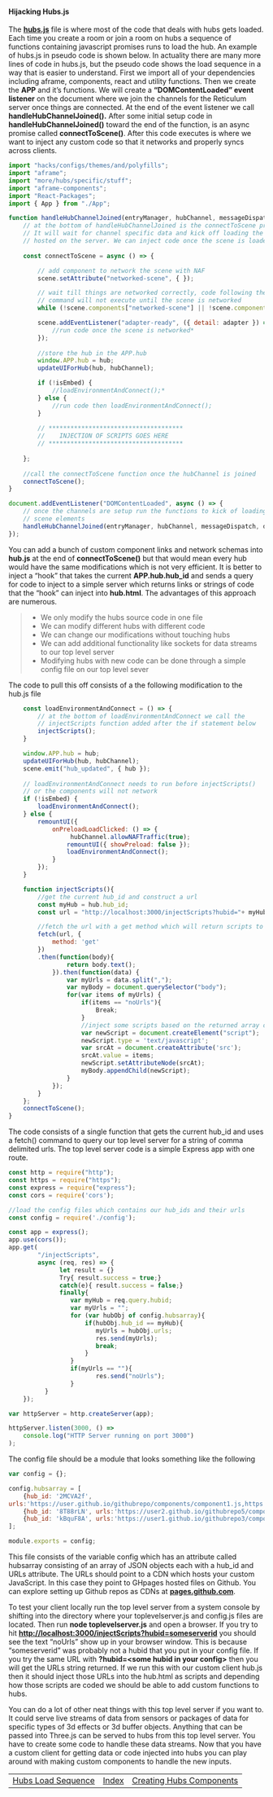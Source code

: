 #### **Hijacking Hubs.js**

The [**hubs.js**](https://github.com/mozilla/hubs/blob/hubs-cloud/src/hub.js) file is where most of the code that deals with hubs gets loaded.  Each time you create a room or join a room on hubs a sequence of functions containing javascript promises runs to load the hub.  An example of hubs.js in pseudo code is shown below. In actuality there are many more lines of code in hubs.js, but the pseudo code shows the load sequence in a way that is easier to understand.  First we import all of your dependencies including aframe, components, react and utility functions.  Then we create the **APP** and it’s functions. We will create a **“DOMContentLoaded” event listener** on the document where we join the channels for the Reticulum server once things are connected.  At the end of the event listener we call **handleHubChannelJoined().**   After some initial setup code in **handleHubChannelJoined()** toward the end of the function, is an async promise called **connectToScene()**.  After this code executes is where we want to inject any custom code so that it networks and properly syncs across clients.


```javascript
import "hacks/configs/themes/and/polyfills";
import "aframe";
import "more/hubs/specific/stuff";
import "aframe-components";
import "React-Packages";
import { App } from "./App";

function handleHubChannelJoined(entryManager, hubChannel, messageDispatch, data) {
	// at the bottom of handleHubChannelJoined is the connectToScene promise.
    // It will wait for channel specific data and kick off loading the scene
    // hosted on the server. We can inject code once the scene is loaded.
    
 	const connectToScene = async () => {

  		// add component to network the scene with NAF
  		scene.setAttribute("networked-scene", { });

  		// wait till things are networked correctly, code following the while
    	// command will not execute until the scene is networked
  		while (!scene.components["networked-scene"] || !scene.components["networked-scene"].data) await nextTick();

  		scene.addEventListener("adapter-ready", ({ detail: adapter }) => {
			//run code once the scene is networked*
  		});
        
  		//store the hub in the APP.hub
  		window.APP.hub = hub;
  		updateUIForHub(hub, hubChannel);

  		if (!isEmbed) {
   			//loadEnvironmentAndConnect();*
  		} else {
   			//run code then loadEnvironmentAndConnect();
  		}
        
        // *************************************
  		//    INJECTION OF SCRIPTS GOES HERE 
        // *************************************
        
 	};
 
 	//call the connectToScene function once the hubChannel is joined
 	connectToScene();
}

document.addEventListener("DOMContentLoaded", async () => { 
 	// once the channels are setup run the functions to kick of loading
    // scene elements
 	handleHubChannelJoined(entryManager, hubChannel, messageDispatch, data);
});
```


You can add a bunch of custom component links and network schemas into **hub.js** at the end of **connectToScene()** but that would mean every hub would have the same modifications which is not very efficient.  It is better to inject a “hook” that takes the current **APP.hub.hub_id** and sends a query for code to inject to a simple server which returns links or strings of code that the “hook” can inject into **hub.html**.  The advantages of this approach are numerous.

> - We only modify the hubs source code in one file
> - We can modify different hubs with different code
> - We can change our modifications without touching hubs
> - We can add additional functionality like sockets for data streams to our top level server
> - Modifying hubs with new code can be done through a simple config file on our top level sever

The code to pull this off consists of a the following modification to the hub.js file


```javascript
	const loadEnvironmentAndConnect = () => {
  		// at the bottom of loadEnvironmentAndConnect we call the          
  		// injectScripts function added after the if statement below
  		injectScripts();
	} 

 	window.APP.hub = hub;
 	updateUIForHub(hub, hubChannel);
 	scene.emit("hub_updated", { hub });
	
 	// loadEnvironmentAndConnect needs to run before injectScripts()
	// or the components will not network
	if (!isEmbed) {
   		loadEnvironmentAndConnect();
 	} else {
   		remountUI({
     		onPreloadLoadClicked: () => {
      			 hubChannel.allowNAFTraffic(true);
				remountUI({ showPreload: false });
				loadEnvironmentAndConnect();
	  		}
   		});
 	}

	function injectScripts(){                          
  		//get the current hub_id and construct a url
  		const myHub = hub.hub_id;
  		const url = "http://localhost:3000/injectScripts?hubid="+ myHub;

 		//fetch the url with a get method which will return scripts to inject
  		fetch(url, {
    		method: 'get'
  		})
  		.then(function(body){   
    			return body.text(); 
  			}).then(function(data) {
    			var myUrls = data.split(",");
    			var myBody = document.querySelector("body");
    			for(var items of myUrls) {
       				if(items == "noUrls"){
         				Break; 
       				}
       				//inject some scripts based on the returned array of urls
       				var newScript = document.createElement("script");
       				newScript.type = 'text/javascript';
       				var srcAt = document.createAttribute('src');
       				srcAt.value = items;
       				newScript.setAttributeNode(srcAt);
       				myBody.appendChild(newScript);
    			}
  			});
 		}
	};
 	connectToScene();
}
```



The code consists of a single function that gets the current hub_id and uses a fetch() command to query our top level server for a string of comma delimited urls. The top level server code is a simple Express app with one route.

```javascript
const http = require("http");
const https = require("https");
const express = require("express");
const cors = require('cors');

//load the config files which contains our hub_ids and their urls
const config = require('./config');

const app = express();
app.use(cors());
app.get( 
        "/injectScripts",
        async (req, res) => {
              let result = {} 
              Try{ result.success = true;}
              catch(e){ result.success = false;} 
              finally{
                 var myHub = req.query.hubid; 
                 var myUrls = ""; 
                 for (var hubObj of config.hubsarray){
                     if(hubObj.hub_id == myHub){
                        myUrls = hubObj.urls;
                        res.send(myUrls);
                        break; 
                     } 
                 } 
                 if(myUrls == ""){ 
                        res.send("noUrls");
                 }
          }
    });

var httpServer = http.createServer(app);

httpServer.listen(3000, () => 
  	console.log("HTTP Server running on port 3000")
);
```



The config file should be a module that looks something like the following

```javascript
var config = {};

config.hubsarray = [
    {hub_id: '2MCVA2f', 			
urls:'https://user.github.io/githubrepo/components/component1.js,https://user.github.io/githubrepo/components/component2.js,https://user.github.io/githubrepo2/components/component3.js,https://user.github.io/githubrepo3/components/component5.js,https://user.github.io/githubrepo4/components/component6.js,https://user2.github.io/githubrepo5/components/script1.js'},
	{hub_id: '8T88rLN', urls:'https://user2.github.io/githubrepo5/components/component1.js,https://user2.github.io/githubrepo5/components/component2.js'},
	{hub_id: 'kBquF8A', urls:'https://user1.github.io/githubrepo3/components/component1.js,https://user2.github.io/githubrepo5/components/component2.js'}
];

module.exports = config;
```



This file consists of the variable config which has an attribute called hubsarray consisting of an array of JSON objects each with a hub_id and URLs attribute.  The URLs should point to a CDN which hosts your custom JavaScript. In this case they point to GHpages hosted files on Github. You can explore setting up Github repos as CDNs at **[pages.github.com](https://pages.github.com/)**.

To test your client locally run the top level server from a system console by shifting into the directory where your toplevelserver.js and config.js files are located.   Then run **node toplevelserver.js** and open a browser.  If you try to hit [**http://localhost:3000/injectScripts?hubid=someserverid**](http://localhost:3000/injectScripts?hubid=someserverid) you should see the text “noUrls” show up in your browser window.  This is because “someserverid” was probably not a hubid that you put in your config file.  If you try the same URL with **?hubid=\<some hubid in your config>** then you will get the URLs string returned. If we run this with our custom client hub.js then it should inject those URLs into the hub.html as scripts and depending how those scripts are coded we should be able to add custom functions to hubs.

You can do a lot of other neat things with this top level server if you want to.  It could serve live streams of data from sensors or packages of data for specific types of 3d effects or 3d buffer objects.  Anything that can be passed into Three.js can be served to hubs from this top level server.  You have to create some code to handle these data streams.  Now that you have a custom client for getting data or code injected into hubs you can play around with making custom components to handle the new inputs.

|                                                              |                                                              |                                                              |
| :----------------------------------------------------------- | :----------------------------------------------------------: | -----------------------------------------------------------: |
| [Hubs Load Sequence](https://github.com/colinfizgig/Custom-Hubs-Components/blob/ghpages/docs/HubsLoadSequence.md) | [Index](https://github.com/colinfizgig/Custom-Hubs-Components/blob/ghpages/docs/CustomizinghubsTitle.md) | [Creating Hubs Components](https://github.com/colinfizgig/Custom-Hubs-Components/blob/ghpages/docs/CreatingHubsComponents.md) |